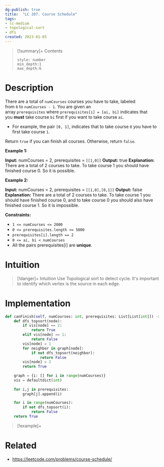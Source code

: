 ```yaml
---
dg-publish: true
title:  "LC 207. Course Schedule"
tags:
- lc-medium
- topological-sort
- dfs
created: 2023-01-05
---
```


>[!summary]+ Contents
>```toc
>style: number
>min_depth:1
>max_depth:6
>```

# Description
There are a total of `numCourses` courses you have to take, labeled from `0` to `numCourses - 1`. You are given an array `prerequisites` where `prerequisites[i] = [ai, bi]` indicates that you **must** take course `bi` first if you want to take course `ai`.

-   For example, the pair `[0, 1]`, indicates that to take course `0` you have to first take course `1`.

Return `true` if you can finish all courses. Otherwise, return `false`.

**Example 1:**

**Input:** numCourses = 2, prerequisites = ``[[1,0]]``
**Output:** true
**Explanation:** There are a total of 2 courses to take. 
To take course 1 you should have finished course 0. So it is possible.

**Example 2:**

**Input:** numCourses = 2, prerequisites = ``[[1,0],[0,1]]``
**Output:** false
**Explanation:** There are a total of 2 courses to take. 
To take course 1 you should have finished course 0, and to take course 0 you should also have finished course 1. So it is impossible.

**Constraints:**

-   `1 <= numCourses <= 2000`
-   `0 <= prerequisites.length <= 5000`
-   `prerequisites[i].length == 2`
-   `0 <= ai, bi < numCourses`
-   All the pairs prerequisites[i] are **unique**.

# Intuition

>[!danger]+ Intuition
>Use Topological sort to detect cycle. It's important to identify which vertex is the source in each edge.

# Implementation
```python
def canFinish(self, numCourses: int, prerequisites: List[List[int]]) -> bool:
	def dfs_topsort(node):
		if vis[node] == 2:
			return True
		elif vis[node] == 1:
			return False
		vis[node] = 1
		for neighbor in graph[node]:
			if not dfs_topsort(neighbor):
				return False
		vis[node] = 2
		return True
		
	graph = {i: [] for i in range(numCourses)}
	vis = defaultdict(int)
	
	for i,j in prerequisites:
		graph[j].append(i)

	for i in range(numCourses):
		if not dfs_topsort(i):
			return False
	return True
```

>[!example]+ 


# Related
- https://leetcode.com/problems/course-schedule/